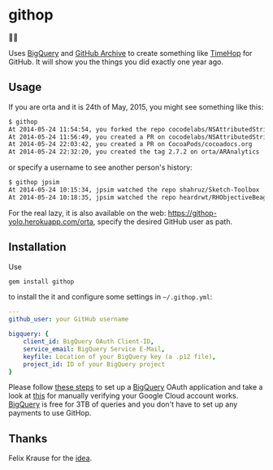 # githop

🐙⏰

Uses [BigQuery][3] and [GitHub Archive][2] to create something like [TimeHop][4] for GitHub. It will
show you the things you did exactly one year ago.

## Usage

If you are orta and it is 24th of May, 2015, you might see something like this:

```bash
$ githop
At 2014-05-24 11:54:54, you forked the repo cocodelabs/NSAttributedString-CCLFormat
At 2014-05-24 11:56:49, you created a PR on cocodelabs/NSAttributedString-CCLFormat
At 2014-05-24 22:03:42, you created a PR on CocoaPods/cocoadocs.org
At 2014-05-24 22:32:20, you created the tag 2.7.2 on orta/ARAnalytics
```

or specify a username to see another person's history:

```bash
$ githop jpsim
At 2014-05-24 10:15:34, jpsim watched the repo shahruz/Sketch-Toolbox
At 2014-05-24 10:18:35, jpsim watched the repo heardrwt/RHObjectiveBeagle
```

For the real lazy, it is also available on the web: <https://githop-yolo.herokuapp.com/orta>, specify
the desired GitHub user as path.

## Installation

Use

```bash
gem install githop
```

to install the it and configure some settings in `~/.githop.yml`:

```yaml
---
github_user: your GitHub username

bigquery: {
	client_id: BigQuery OAuth Client-ID,
	service_email: BigQuery Service E-Mail,
	keyfile: Location of your BigQuery key (a .p12 file),
	project_id: ID of your BigQuery project
}
```

Please follow [these steps][5] to set up a [BigQuery][3] OAuth application and take a look at 
[this][6] for manually verifying your Google Cloud account works. [BigQuery][3] is free for 3TB
of queries and you don't have to set up any payments to use GitHop.

## Thanks

Felix Krause for the [idea][1].

[1]: https://twitter.com/KrauseFx/status/602506804547977216
[2]: https://www.githubarchive.org/
[3]: https://cloud.google.com/bigquery/what-is-bigquery
[4]: http://timehop.com
[5]: https://github.com/abronte/BigQuery#keys
[6]: https://www.githubarchive.org/#bigquery
